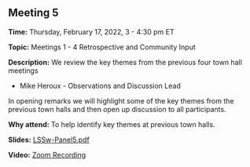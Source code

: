 ## Meeting 5

**Time:** Thursday, February 17, 2022, 3 - 4:30 pm ET

**Topic:** Meetings 1 - 4 Retrospective and Community Input

**Description:** We review the key themes from the previous four town hall meetings
- Mike Heroux - Observations and Discussion Lead

In opening remarks we will highlight some of the key themes from the previous town halls and then open up discussion to all participants.

**Why attend:** To help identify key themes at previous town halls.

**Slides:** [LSSw-Panel5.pdf](../files/LSSwMeeting5Panel.pdf)

**Video:** [Zoom Recording](https://exascaleproject.zoomgov.com/rec/share/VgXyRamD_tgFOGdd-PnOr-sYTx4F8RgWaqRNDnbnA8k9djUtAaqh0FSe5wTVRvlL.5YEQy3Ip6KjrASnX)
